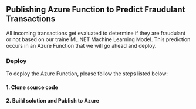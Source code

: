 ## Publishing Azure Function to Predict Fraudulant Transactions
All incoming transactions get evaluated to determine if they are fraudulant or not based on our traine ML.NET Machine Learning Model.
This prediction occurs in an Azure Function that we will go ahead and deploy.

### Deploy
To deploy the Azure Function, please follow the steps listed below:

#### 1. Clone source code

#### 2. Build solution and Publish to Azure
